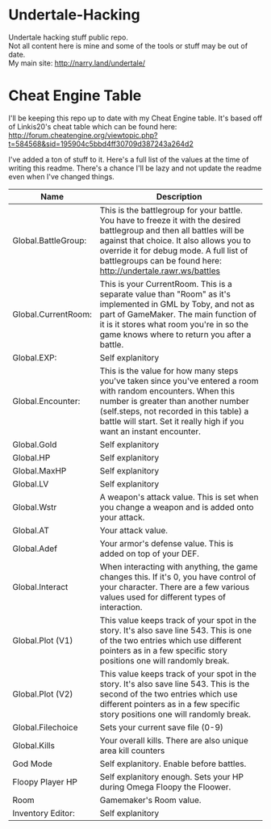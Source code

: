 # Undertale-Hacking  
Undertale hacking stuff public repo.  
Not all content here is mine and some of the tools or stuff may be out of date.	  
My main site: http://narry.land/undertale/  
  
  
# Cheat Engine Table  
I'll be keeping this repo up to date with my Cheat Engine table. It's based off of Linkis20's cheat table which can be found here:  
http://forum.cheatengine.org/viewtopic.php?t=584568&sid=195904c5bbd4ff30709d387243a264d2  
  
  
I've added a ton of stuff to it. Here's a full list of the values at the time of writing this readme. There's a chance I'll be lazy and not update the readme even when I've changed things.  
  
Name | Description
------------- | -------------
Global.BattleGroup: | This is the battlegroup for your battle. You have to freeze it with the desired battlegroup and then all battles will be against that choice. It also allows you to override it for debug mode. A full list of battlegroups can be found here: http://undertale.rawr.ws/battles  
Global.CurrentRoom: | This is your CurrentRoom. This is a separate value than "Room" as it's implemented in GML by Toby, and not as part of GameMaker. The main function of it is it stores what room you're in so the game knows where to return you after a battle.  
Global.EXP: | Self explanitory  
Global.Encounter:	| This is the value for how many steps you've taken since you've entered a room with random encounters. When this number is greater than another number (self.steps, not recorded in this table) a battle will start. Set it really high if you want an instant encounter.  
Global.Gold	| Self explanitory  
Global.HP		 | Self explanitory  
Global.MaxHP | Self explanitory  
Global.LV	| Self explanitory  
Global.Wstr | A weapon's attack value. This is set when you change a weapon and is added onto your attack.  
Global.AT	| Your attack value.   
Global.Adef	 | Your armor's defense value. This is added on top of your DEF.  
Global.Interact | When interacting with anything, the game changes this. If it's 0, you have control of your character. There are a few various values used for different types of interaction.  
Global.Plot (V1)	| This value keeps track of your spot in the story. It's also save line 543. This is one of the two entries which use different pointers as in a few specific story positions one will randomly break.  
Global.Plot (V2)	| This value keeps track of your spot in the story. It's also save line 543. This is the second of the two entries which use different pointers as in a few specific story positions one will randomly break.  
Global.Filechoice	| Sets your current save file (0-9)  
Global.Kills | Your overall kills. There are also unique area kill counters  
God Mode | Self explanitory. Enable before battles.  
Floopy Player HP	| Self explanitory enough. Sets your HP during Omega Floopy the Floower.  
Room | Gamemaker's Room value.  
Inventory Editor:	| Self explanitory  
  
